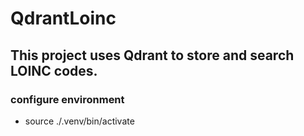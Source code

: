 # QdrantLoinc

## This project uses Qdrant to store and search LOINC codes.

### configure environment
- source ./.venv/bin/activate


